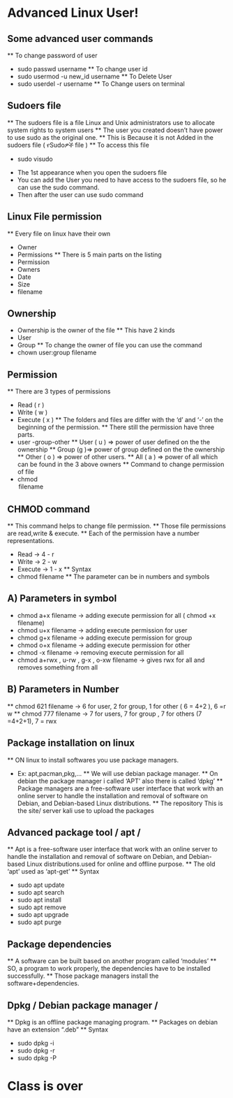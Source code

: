 # Advanced Linux User!
## Some advanced user commands
** To change password of user
* sudo passwd username
** To change user id
* sudo usermod -u new_id
username
** To Delete User
* sudo userdel -r username
** To Change users on terminal
## Sudoers file
** The sudoers file is a file Linux and Unix administrators use to
allocate system rights to system users
** The user you created doesn’t have power to use sudo as the
original one.
** This is Because it is not Added in the sudoers file ( የSudoዎች file )
** To access this file
* sudo visudo
- The 1st appearance when you open the sudoers file
- You can add the User you need to have access to the sudoers file, so he can use the sudo
command.
- Then after the user can use sudo command
## Linux File permission
** Every file on linux have their own
* Owner
* Permissions
** There is 5 main parts on the listing
* Permission
* Owners
* Date
* Size 
* filename
## Ownership
* Ownership is the owner of the file
** This have 2 kinds
* User
* Group
** To change the owner of file you can use the command
* chown user:group filename
## Permission
** There are 3 types of permissions
* Read ( r )
* Write ( w )
* Execute ( x )
** The folders and files are differ with
the ‘d’ and ‘-’ on the beginning of
the permission.
** There still the permission have three parts.
* user -group-other
** User ( u ) => power of user defined on the the
ownership
** Group (g )=> power of group defined on the
the ownership
** Other ( o ) => power of other users.
** All ( a ) => power of all which can be found in
the 3 above owners
** Command to change permission of file
* chmod <option> filename
## CHMOD command
** This command helps to change file permission.
** Those file permissions are read,write & execute.
** Each of the permission have a number representations.
* Read -> 4 - r
* Write -> 2 - w
* Execute -> 1 - x
** Syntax
* chmod <parameter> filename
** The parameter can be in numbers and symbols
## A) Parameters in symbol
* chmod a+x filename -> adding execute permission for all ( chmod +x filename)
* chmod u+x filename -> adding execute permission for user
* chmod g+x filename -> adding execute permission for group
* chmod o+x filename -> adding execute permission for other
* chmod -x filename -> removing execute permission for all
* chmod a+rwx , u-rw , g-x , o-xw filename -> gives rwx for all and removes something from all
## B) Parameters in Number
** chmod 621 filename -> 6 for user, 2 for group, 1 for other ( 6 = 4+2 ), 6 =r w
** chmod 777 filename -> 7 for users, 7 for group , 7 for others (7 =4+2+1), 7 = rwx
## Package installation on linux
** ON linux to install softwares you use
package managers.
* Ex: apt,pacman,pkg,...
** We will use debian package manager.
** On debian the package manager i called
‘APT’ also there is called ‘dpkg’
** Package managers are a free-software user interface that work with an online server to handle the installation and
removal of software on Debian, and
Debian-based Linux distributions.
** The repository
This is the site/ server kali use to
upload the packages
## Advanced package tool / apt /
** Apt is a free-software user interface that work with an
online server to handle the installation and removal of
software on Debian, and Debian-based Linux
distributions.used for online and offline purpose.
** The old ‘apt’ used as ‘apt-get’
** Syntax
* sudo apt update
* sudo apt search <softwarename>
* sudo apt install <softwarename>
* sudo apt remove <softwarename>
* sudo apt upgrade
* sudo apt purge <softwarename>
## Package dependencies
** A software can be built based on another program
called ‘modules’
** SO, a program to work properly, the dependencies have
to be installed successfully.
** Those package managers install the
software+dependencies.
## Dpkg / Debian package manager /
** Dpkg is an offline package managing
program.
** Packages on debian have an extension
“.deb”
** Syntax
* sudo dpkg -i <packagename>
* sudo dpkg -r <packagename>
* sudo dpkg -P <packagename>
# Class is over